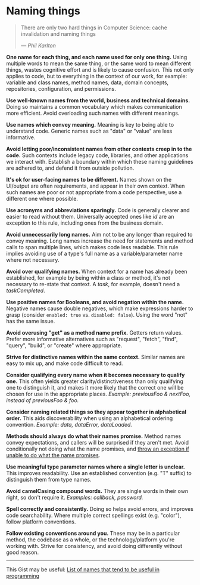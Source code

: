 # Naming things

> There are only two hard things in Computer Science: cache invalidation and naming things
>
> &mdash; <cite>Phil Karlton<cite>

**One name for each thing, and each name used for only one thing.** Using multiple words to mean the same thing, or the same word to mean different things, wastes cognitive effort and is likely to cause confusion. This not only applies to code, but to everything in the context of our work, for example: variable and class names, method names, data, domain concepts, repositories, configuration, and permissions.

**Use well-known names from the world, business and technical domains.** Doing so maintains a common vocabulary which makes communication more efficient. Avoid overloading such names with different meanings.

**Use names which convey meaning.** Meaning is key to being able to understand code. Generic names such as "data" or "value" are less informative.

**Avoid letting poor/inconsistent names from other contexts creep in to the code.** Such contexts include legacy code, libraries, and other applications we interact with. Establish a boundary within which these naming guidelines are adhered to, and defend it from outside pollution.

**It's ok for user-facing names to be different.** Names shown on the UI/output are often requirements, and appear in their own context. When such names are poor or not appropriate from a code perspective, use a different one where possible.

**Use acronyms and abbreviations sparingly.** Code is generally clearer and easier to read without them. Universally accepted ones like *id* are an exception to this rule, including ones from the business domain.

**Avoid unnecessarily long names.** Aim not to be any longer than required to convey meaning. Long names increase the need for statements and method calls to span multiple lines, which makes code less readable. This rule implies avoiding use of a type's full name as a variable/parameter name where not necessary.

**Avoid over qualifying names.** When context for a name has already been established, for example by being within a class or method, it's not necessary to re-state that context. A *task*, for example, doesn't need a *taskCompleted*.

**Use positive names for Booleans, and avoid negation within the name.** Negative names cause double negatives, which make expressions harder to grasp (consider `enabled: true` vs. `disabled: false`). Using the word "not" has the same issue.

**Avoid overusing "get" as a method name prefix.** Getters return values. Prefer more informative alternatives such as "request", "fetch", "find", "query", "build", or "create" where appropriate.

**Strive for distinctive names within the same context.** Similar names are easy to mix up, and make code difficult to read.

**Consider qualifying every name when it becomes necessary to qualify one.** This often yields greater clarity/distinctiveness than only qualifying one to distinguish it, and makes it more likely that the correct one will be chosen for use in the appropriate places. *Example: previousFoo & nextFoo, instead of previousFoo & foo.*

**Consider naming related things so they appear together in alphabetical order.** This aids discoverability when using an alphabetical ordering convention. *Example: data, dataError, dataLoaded.*

**Methods should always do what their names promise.** Method names convey expectations, and callers will be surprised if they aren't met. Avoid conditionally not doing what the name promises, and [throw an exception if unable to do what the name promises](https://www.hanselman.com/blog/IfYourMethodCantDoWhatItsNamePromisesItCanThrow.aspx).

**Use meaningful type parameter names where a single letter is unclear.** This improves readability. Use an established convention (e.g. "T" suffix) to distinguish them from type names.

**Avoid camelCasing compound words.** They are single words in their own right, so don't require it. *Examples: callback, password.*

**Spell correctly and consistently.** Doing so helps avoid errors, and improves code searchability. Where multiple correct spellings exist (e.g. "color"), follow platform conventions.

**Follow existing conventions around you.** These may be in a particular method, the codebase as a whole, or the technology/platform you're working with. Strive for consistency, and avoid doing differently without good reason.

----

This Gist may be useful: [List of names that tend to be useful in programming](https://gist.github.com/robatwilliams/1f089398144867e629bdc343a5cc5be6)
